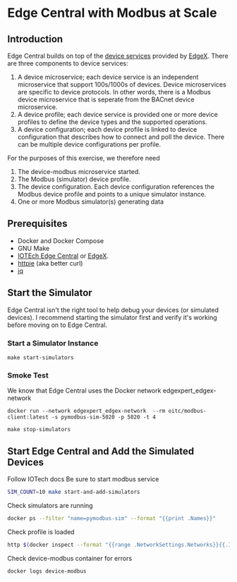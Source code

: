# Edge Central with Modbus at Scale

## Introduction

Edge Central builds on top of the [device services](https://docs.iotechsys.com/edge-xpert23/device-services/device-services-overview.html) provided by [EdgeX](https://docs.edgexfoundry.org/3.1/microservices/device/DeviceService/). There are three components to device services:

1. A device microservice; each device service is an independent microservice that support 100s/1000s of devices. Device microservices are specific to device protocols. In other words, there is a Modbus device microservice that is seperate from the BACnet device microservice.
2. A device profile; each device service is provided one or more device profiles to define the device types and the supported operations.
3. A device configuration; each device profile is linked to device configuration that describes how to connect and poll the device. There can be multiple device configurations per profile.

For the purposes of this exercise, we therefore need

1. The device-modbus microservice started.
2. The Modbus (simulator) device profile.
3. The device configuration. Each device configuration references the Modbus device profile and points to a unique simulator instance.
4. One or more Modbus simulator(s) generating data

## Prerequisites

- Docker and Docker Compose
- GNU Make
- [IOTEch Edge Central](https://www.iotechsys.com/products/edge-central/edge-central-installer-download/) or [EdgeX](https://github.com/edgexfoundry/edgex-go#get-started).
- [httpie](https://httpie.io/) (aka better curl)
- [jq](https://jqlang.github.io/jq/)

## Start the Simulator

Edge Central isn't the right tool to help debug your devices (or simulated devices). I recommend starting the simulator first and verify it's working before moving on to Edge Central.

### Start a Simulator Instance

`make start-simulators`

### Smoke Test

We know that Edge Central uses the Docker network edgexpert_edgex-network

`docker run --network edgexpert_edgex-network  --rm oitc/modbus-client:latest -s pymodbus-sim-5020 -p 5020 -t 4`

`make stop-simulators`

## Start Edge Central and Add the Simulated Devices

Follow IOTech docs
Be sure to start modbus service

```sh
SIM_COUNT=10 make start-and-add-simulators
```

Check simulators are running

```sh
docker ps --filter "name=pymodbus-sim" --format "{{print .Names}}"
```

Check profile is loaded

```sh
http $(docker inspect --format "{{range .NetworkSettings.Networks}}{{.IPAddress}}  {{end}}" core-metadata | xargs):59881/api/v2/deviceprofile/name/modbus-sim
```

Check device-modbus container for errors

```sh
docker logs device-modbus
```
